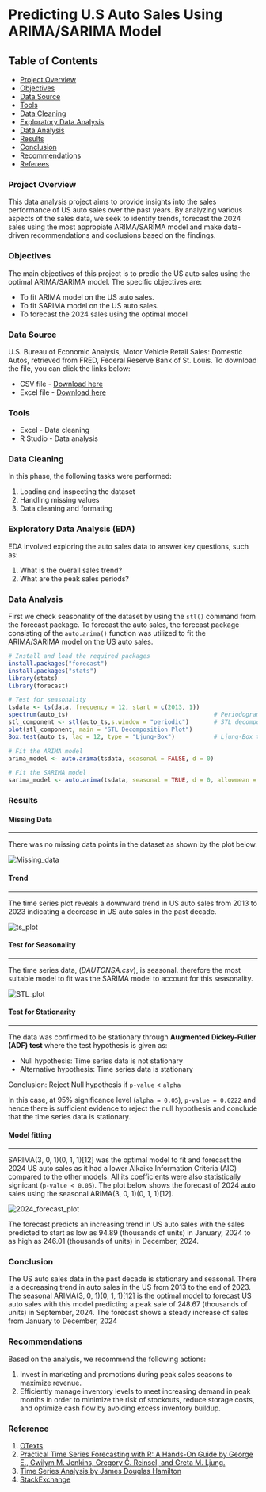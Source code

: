# Predicting U.S Auto Sales Using ARIMA/SARIMA Model

## Table of Contents

- [Project Overview](#project_overview)
- [Objectives](#objectives)
- [Data Source](#data_source)
- [Tools](#tools)
- [Data Cleaning](#data_cleaning)
- [Exploratory Data Analysis](#exploratory_data_analysis)
- [Data Analysis](#data_analysis)
- [Results](#results)
- [Conclusion](#conclusion)
- [Recommendations](#recommendatioms)
- [Referees](#referees)

### Project Overview

This data analysis project aims to provide insights into the sales performance of US auto sales over the past years. By analyzing various aspects of the sales data, we seek to identify trends, forecast the 2024 sales using the most appropiate ARIMA/SARIMA model and make data-driven recommendations and coclusions based on the findings.

### Objectives

The main objectives of this project is to predic the US auto sales using the optimal ARIMA/SARIMA model. The specific objectives are:

- To fit ARIMA model on the US auto sales.
- To fit SARIMA model on the US auto sales.
- To forecast the 2024 sales using the optimal model


### Data Source

U.S. Bureau of Economic Analysis, Motor Vehicle Retail Sales: Domestic Autos, retrieved from FRED, Federal Reserve Bank of St. Louis. To download the file, you can click the links below:

- CSV file - [Download here](https://fred.stlouisfed.org/graph/fredgraph.csv?bgcolor=%23e1e9f0&chart_type=line&drp=0&fo=open%20sans&graph_bgcolor=%23ffffff&height=450&mode=fred&recession_bars=on&txtcolor=%23444444&ts=12&tts=12&width=1138&nt=0&thu=0&trc=0&show_legend=yes&show_axis_titles=yes&show_tooltip=yes&id=DAUTONSA&scale=left&cosd=1967-01-01&coed=2024-04-01&line_color=%234572a7&link_values=false&line_style=solid&mark_type=none&mw=3&lw=2&ost=-99999&oet=99999&mma=0&fml=a&fq=Monthly&fam=avg&fgst=lin&fgsnd=2020-02-01&line_index=1&transformation=lin&vintage_date=2024-05-18&revision_date=2024-05-18&nd=1967-01-01)
- Excel file - [Download here](https://fred.stlouisfed.org/graph/fredgraph.xls?bgcolor=%23e1e9f0&chart_type=line&drp=0&fo=open%20sans&graph_bgcolor=%23ffffff&height=450&mode=fred&recession_bars=on&txtcolor=%23444444&ts=12&tts=12&width=1138&nt=0&thu=0&trc=0&show_legend=yes&show_axis_titles=yes&show_tooltip=yes&id=DAUTONSA&scale=left&cosd=1967-01-01&coed=2024-04-01&line_color=%234572a7&link_values=false&line_style=solid&mark_type=none&mw=3&lw=2&ost=-99999&oet=99999&mma=0&fml=a&fq=Monthly&fam=avg&fgst=lin&fgsnd=2020-02-01&line_index=1&transformation=lin&vintage_date=2024-05-18&revision_date=2024-05-18&nd=1967-01-01)

### Tools

- Excel - Data cleaning
- R Studio - Data analysis

### Data Cleaning

In this phase, the following tasks were performed:
1. Loading and inspecting the dataset
2. Handling missing values
3. Data cleaning and formating

### Exploratory Data Analysis (EDA)

EDA involved exploring the auto sales data to answer key questions, such as:

1. What is the overall sales trend?
2. What are the peak sales periods?

### Data Analysis

First we check seasonality of the dataset by using the `stl()` command from the forecast package. To forecast the auto sales, the forecast package consisting of the `auto.arima()` function was utilized to fit the ARIMA/SARIMA model on the US auto sales.
```r
# Install and load the required packages
install.packages("forecast")
install.packages("stats")
library(stats)
library(forecast)

# Test for seasonality
tsdata <- ts(data, frequency = 12, start = c(2013, 1)) 
spectrum(auto_ts)                                         # Periodogram showing frequency of seasonality
stl_component <- stl(auto_ts,s.window = "periodic")       # STL decomposition
plot(stl_component, main = "STL Decomposition Plot")
Box.test(auto_ts, lag = 12, type = "Ljung-Box")           # Ljung-Box test for seasonality

# Fit the ARIMA model
arima_model <- auto.arima(tsdata, seasonal = FALSE, d = 0)

# Fit the SARIMA model
sarima_model <- auto.arima(tsdata, seasonal = TRUE, d = 0, allowmean = F)   # Accounts for seasonality  
```

### Results

#### Missing Data
---
There was no missing data points in the dataset as shown by the plot below.

![Missing_data](https://github.com/ken-warren/US_auto_sales/assets/134076996/3fc9d9b6-2e7a-4b26-b880-caa04e83a40c)

#### Trend
---
The time series plot reveals a downward trend in US auto sales from 2013 to 2023 indicating a decrease in US auto sales in the past decade.

![ts_plot](https://github.com/ken-warren/US_auto_sales/assets/134076996/f92d0da7-2ad9-4506-a7f5-8a3d791907fa)

#### Test for Seasonality
---
The time series data, (*DAUTONSA.csv*), is seasonal. therefore the most suitable model to fit was the SARIMA model to account for this seasonality.

![STL_plot](https://github.com/ken-warren/US_auto_sales/assets/134076996/02ae057a-983f-46dc-a606-edfaef511ba4)

#### Test for Stationarity
---
The data was confirmed to be stationary through **Augmented Dickey-Fuller (ADF) test** where the test hypothesis is given as:

- Null hypothesis: Time series data is not stationary
- Alternative hypothesis: Time series data is stationary

Conclusion: Reject Null hypothesis if `p-value` < `alpha`

In this case, at 95% significance level (`alpha = 0.05`), `p-value = 0.0222` and hence there is sufficient evidence to reject the null hypothesis and conclude that the time series data is stationary.

#### Model fitting
---
SARIMA(3, 0, 1)(0, 1, 1)[12] was the optimal model to fit and forecast the 2024 US auto sales as it had a lower Alkaike Information Criteria (AIC) compared to the other models. All its coefficients were also statistically signicant (`p-value < 0.05`). The plot below shows the forecast of 2024 auto sales using the seasonal ARIMA(3, 0, 1)(0, 1, 1)[12].

![2024_forecast_plot](https://github.com/ken-warren/US_auto_sales/assets/134076996/4571d013-3130-4abf-bca2-a121bb71bab0)

The forecast predicts an increasing trend in US auto sales with the sales predicted to start as low as 94.89 (thousands of units) in January, 2024 to as high as 246.01 (thousands of units) in December, 2024.

### Conclusion

The US auto sales data in the past decade is stationary and seasonal. There is a decreasing trend in auto sales in the US from 2013 to the end of 2023. The seasonal ARIMA(3, 0, 1)(0, 1, 1)[12] is the optimal model to forecast US auto sales with this model predicting a peak sale of 248.67 (thousands of units) in September, 2024. The forecast shows a steady increase of sales from January to December, 2024 

### Recommendations

Based on the analysis, we recommend the following actions:

1. Invest in marketing and promotions during peak sales seasons to maximize revenue.
2. Efficiently manage inventory levels to meet increasing demand in peak months in order to minimize the risk of stockouts, reduce storage costs, and optimize cash flow by avoiding excess inventory buildup.

### Reference
1. [OTexts](https://otexts.com/fpp2/arima-r.html#:~:text=The%20auto.,many%20variations%20on%20the%20algorithm.)
2. [Practical Time Series Forecasting with R: A Hands-On Guide by George E., Gwilym M. Jenkins, Gregory C. Reinsel, and Greta M. Ljung.](https://www.amazon.com/Time-Analysis-Forecasting-Probability-Statistics-ebook/dp/B014T25X10/)
3. [Time Series Analysis by James Douglas Hamilton](https://www.amazon.com/Time-Analysis-James-Douglas-Hamilton/dp/0691042896)
4. [StackExchange](https://stats.stackexchange.com/questions/346497/time-series-seasonality-test)

